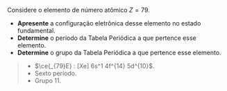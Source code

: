 Considere o elemento de número atômico $Z = 79$.

- **Apresente** a configuração eletrônica desse elemento no estado fundamental.
- **Determine** o período da Tabela Periódica a que pertence esse elemento.
- **Determine** o grupo da Tabela Periódica a que pertence esse elemento.
 
> - $\ce{_{79}E} : [Xe] 6s^1 4f^{14} 5d^{10}$.
> - Sexto período.
> - Grupo $11$.

